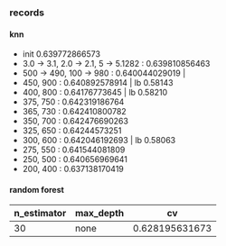 ### records
#### knn
- init 0.639772866573
- 3.0 -> 3.1, 2.0 -> 2.1, 5 -> 5.1282 : 0.639810856463
- 500 -> 490, 100 -> 980 : 0.640044029019 | 	
- 450, 900 : 0.640892578914 | lb 0.58143
- 400, 800 : 0.64176773645  | lb 0.58210
- 375, 750 : 0.642319186764
- 365, 730 : 0.642410800782
- 350, 700 : 0.642476690263 
- 325, 650 : 0.64244573251 
- 300, 600 : 0.642046192693 | lb 0.58063
- 275, 550 : 0.641544081809
- 250, 500 : 0.640656969641
- 200, 400 : 0.637138170419

#### random forest
|n_estimator |max_depth    | cv            |
|------------|-------------|---------------|
|30          | none        |0.628195631673 |
